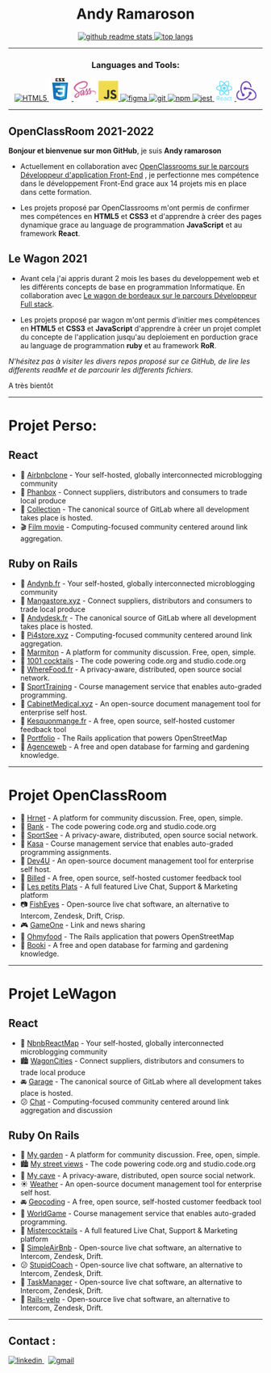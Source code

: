 <h1 align="middle">Andy Ramaroson</h1>
<p align="middle">
   <a href="https://github.com/AndyRama?tab=repositories">
	<img src="https://github-readme-stats.vercel.app/api?username=AndyRama&theme=vue&count_private=true&show_icons=true&hide=issues" alt="github readme stats" height="130"/>
   </a>
   <a href="https://github.com/AndyRama?tab=repositories">
	<img src="https://github-readme-stats.anuraghazra1.vercel.app/api/top-langs/?username=AndyRama&theme=vue&layout=compact" alt="top langs" height="130"/>
   </a>
</p>

---

<h3 align="middle">Languages and Tools:</h3>
<p align="center">
	<a href="https://developer.mozilla.org/fr/docs/Web/HTML" target="_blank" rel="noreferrer"> 
		<img src="https://www.vectorlogo.zone/logos/w3_html5/w3_html5-icon.svg" alt="HTML5" width="37" height="37" /> 
	</a>
	<a href="https://www.w3schools.com/css/" target="_blank" rel="noreferrer"> 
		<img src="https://raw.githubusercontent.com/devicons/devicon/master/icons/css3/css3-original-wordmark.svg" alt="css3" width="45" height="45" /> 
	</a>
 	<a href="https://sass-lang.com" target="_blank" rel="noreferrer"> 
   		<img src="https://raw.githubusercontent.com/devicons/devicon/master/icons/sass/sass-original.svg" alt="sass" width="45" height="45"/> 
 	</a>
 	<a href="https://developer.mozilla.org/en-US/docs/Web/JavaScript" target="_blank" rel="noreferrer"> 
  		<img src="https://raw.githubusercontent.com/devicons/devicon/master/icons/javascript/javascript-original.svg" alt="javascript" width="40" height="40"/> 
 	</a> 
 	<a href="https://www.figma.com/" target="_blank" rel="noreferrer"> 
  		<img src="https://www.vectorlogo.zone/logos/figma/figma-icon.svg" alt="figma" width="40" height="40"/> 
 	</a>
 	<a href="https://git-scm.com/" target="_blank" rel="noreferrer"> 
  		<img src="https://www.vectorlogo.zone/logos/git-scm/git-scm-icon.svg" alt="git" width="40" height="40"/> 
 	</a> 
	<a href="https://www.npmjs.com/" target="_blank" rel="noreferrer"> 
  		<img src="https://www.vectorlogo.zone/logos/npmjs/npmjs-ar21.svg" alt="npm" width="40" height="40"/> 
 	</a>
	<a href="https://jestjs.io" target="_blank" rel="noreferrer"> 
  		<img src="https://www.vectorlogo.zone/logos/jestjsio/jestjsio-icon.svg" alt="jest" width="40" height="40"/> 
 	</a> 
 	<a href="https://reactjs.org/" target="_blank" rel="noreferrer"> 
  		<img src="https://raw.githubusercontent.com/devicons/devicon/master/icons/react/react-original-wordmark.svg" alt="react" width="40" height="40"/> 
 	</a> 
 	<a href="https://redux.js.org" target="_blank" rel="noreferrer"> 
  		<img src="https://raw.githubusercontent.com/devicons/devicon/master/icons/redux/redux-original.svg" alt="redux" width="40" height="40"/> 
 	</a> 
</p>

** **
## OpenClassRoom 2021-2022

<p><strong>Bonjour et bienvenue sur mon GitHub</strong>, je suis <strong>Andy ramaroson</strong></p>

  * Actuellement en collaboration avec [OpenClassrooms sur le parcours Développeur d'application Front-End](https://openclassrooms.com/fr/paths/516-developpeur-dapplication-javascript-react) , je perfectionne mes compétence dans le développement Front-End grace aux 14 projets mis en place dans cette formation.
  
  * Les projets proposé par OpenClassrooms m'ont permis de confirmer mes compétences en **HTML5** et **CSS3** et d'apprendre à créer des pages dynamique grace au language de programmation **JavaScript** et au framework **React**.
       
## Le Wagon 2021  
  * Avant cela j'ai appris durant 2 mois les bases du developpement web et les différents concepts de base en programmation Informatique. En collaboration avec [Le wagon de bordeaux sur le parcours Développeur Full stack](https://www.lewagon.com/bordeaux). 
  
  * Les projets proposé par wagon m'ont permis d'initier mes compétences en **HTML5** et **CSS3** et  **JavaScript** d'apprendre à créer un projet complet du concepte de l'application jusqu'au deploiement en porduction grace au language de programmation **ruby** et au framework **RoR**.
     
  *N'hésitez pas à visiter les divers repos proposé sur ce GitHub, de lire les differents readMe et de parcourir les differents fichiers.*
 
 A très bientôt 
    
** **
# Projet Perso:
## React
- 🏨 [Airbnbclone](https://github.com/tootsuite/mastodon) - Your self-hosted, globally interconnected microblogging community 
- 🛒 [Phanbox](https://github.com/openfoodfoundation/openfoodnetwork) - Connect suppliers, distributors and consumers to trade local produce 
- 🛒 [Collection](https://github.com/gitlabhq/gitlabhq) - The canonical source of GitLab where all development takes place is hosted.
- 🎬 [Film movie](https://github.com/lobsters/lobsters) - Computing-focused community centered around link aggregation. 
## Ruby on Rails
- 🏨 [Andynb.fr](https://github.com/tootsuite/mastodon) - Your self-hosted, globally interconnected microblogging community 
- 🛒 [Mangastore.xyz](https://github.com/openfoodfoundation/openfoodnetwork) - Connect suppliers, distributors and consumers to trade local produce 
- 🏪 [Andydesk.fr](https://github.com/gitlabhq/gitlabhq) - The canonical source of GitLab where all development takes place is hosted.
- 🛒 [Pi4store.xyz](https://github.com/lobsters/lobsters) - Computing-focused community centered around link aggregation.
- 🍉 [Marmiton](https://github.com/discourse/discourse) - A platform for community discussion. Free, open, simple. 
- 🍷  [1001 cocktails](https://github.com/code-dot-org/code-dot-org) - The code powering code.org and studio.code.org
- 🍍 [WhereFood.fr](https://github.com/diaspora/diaspora) - A privacy-aware, distributed, open source social network. 
- 💪 [SportTraining](https://github.com/autolab/Autolab) - Course management service that enables auto-graded programming. 
- 🏪 [CabinetMedical.xyz](https://github.com/huacnlee/bluedoc) - An open-source document management tool for enterprise self host. 
- 🍑 [Kesquonmange.fr](https://github.com/riggraz/astuto) - A free, open source, self-hosted customer feedback tool 
- 💼 [Portfolio](https://github.com/openstreetmap/openstreetmap-website) - The Rails application that powers OpenStreetMap 
- 💼 [Agenceweb](https://github.com/openfarmcc/OpenFarm) - A free and open database for farming and gardening knowledge.

---    
# Projet OpenClassRoom 
- 🏪 [Hrnet](https://github.com/discourse/discourse) - A platform for community discussion. Free, open, simple. 
- 🏦 [Bank](https://github.com/code-dot-org/code-dot-org) - The code powering code.org and studio.code.org 
- 💪 [SportSee](https://github.com/diaspora/diaspora) - A privacy-aware, distributed, open source social network. 
- 🏪 [Kasa](https://github.com/autolab/Autolab) - Course management service that enables auto-graded programming assignments. 
- 💼 [Dev4U](https://github.com/huacnlee/bluedoc) - An open-source document management tool for enterprise self host. 
- 🎫 [Billed](https://github.com/riggraz/astuto) -  A free, open source, self-hosted customer feedback tool 
- 🥭 [Les petits Plats](https://github.com/chaskiq/chaskiq) - A full featured Live Chat, Support & Marketing platform 
- 📷 [FishEyes](https://github.com/chatwoot/chatwoot) - Open-source live chat software, an alternative to Intercom, Zendesk, Drift, Crisp.
- 🎮 [GameOne](https://github.com/maccman/monocle) - Link and news sharing 
- 🍒 [Ohmyfood](https://github.com/openstreetmap/openstreetmap-website) - The Rails application that powers OpenStreetMap 
- 🏨 [Booki](https://github.com/openfarmcc/OpenFarm) - A free and open database for farming and gardening knowledge. 

---  
# Projet LeWagon

## React
- 🏨 [NbnbReactMap](https://github.com/tootsuite/mastodon) - Your self-hosted, globally interconnected microblogging community 
- 🏙️ [WagonCities](https://github.com/openfoodfoundation/openfoodnetwork) - Connect suppliers, distributors and consumers to trade local produce 
- 🚘 [Garage](https://github.com/gitlabhq/gitlabhq) - The canonical source of GitLab where all development takes place is hosted. 
- 😕 [Chat](https://github.com/lobsters/lobsters) - Computing-focused community centered around link aggregation and discussion 

## Ruby On Rails
- 🌴 [My garden](https://github.com/discourse/discourse) - A platform for community discussion. Free, open, simple. 
- 🏙️ [My street views](https://github.com/code-dot-org/code-dot-org) - The code powering code.org and studio.code.org 
- 🛒 [My cave](https://github.com/diaspora/diaspora) - A privacy-aware, distributed, open source social network.
- ☀️ [Weather](https://github.com/huacnlee/bluedoc) - An open-source document management tool for enterprise self host. 
- 🚘 [Geocoding](https://github.com/riggraz/astuto) -  A free, open source, self-hosted customer feedback tool 
- 🎲 [WorldGame](https://github.com/autolab/Autolab) - Course management service that enables auto-graded programming. 
- 🍷  [Mistercocktails](https://github.com/chaskiq/chaskiq) - A full featured Live Chat, Support & Marketing platform 
- 🏨 [SimpleAirBnb](https://github.com/chatwoot/chatwoot) - Open-source live chat software, an alternative to Intercom, Zendesk, Drift.
- 😕 [StupidCoach](https://github.com/chatwoot/chatwoot) - Open-source live chat software, an alternative to Intercom, Zendesk, Drift.
- 📑 [TaskManager](https://github.com/chatwoot/chatwoot) - Open-source live chat software, an alternative to Intercom, Zendesk, Drift. 
- 🎰 [Rails-yelp](https://github.com/chatwoot/chatwoot) - Open-source live chat software, an alternative to Intercom, Zendesk, Drift. 
  
---
 ## Contact :
 <p>
 	<a href="https://www.linkedin.com/in/andy-ramaroson" target="_blank" rel="noreferrer noopener"> 
  		<img src="https://www.vectorlogo.zone/logos/linkedin/linkedin-icon.svg" alt="linkedin" width="30" height="30"/> 
 	</a>
	&nbsp;
 	<a href="mailto:andyramaroson@gmail.com" target="_blank" rel="noreferrer noopener"> 
  		<img src="https://www.vectorlogo.zone/logos/gmail/gmail-icon.svg" alt="gmail" width="30" height="30"/> 
	</a>
</p>


